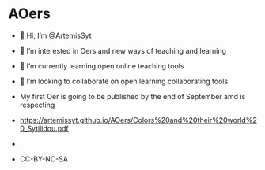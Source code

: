 # AOers
- 👋 Hi, I’m @ArtemisSyt
- 👀 I’m interested in Oers and new ways of teaching and learning
- 🌱 I’m currently learning open online teaching tools
- 💞️ I’m looking to collaborate on open learning collaborating tools
  

-  My first Oer is going to be published by the end of September amd is respecting

-  https://artemissyt.github.io/AOers/Colors%20and%20their%20world%20_Sytilidou.pdf
- 
-  CC-BY-NC-SA
